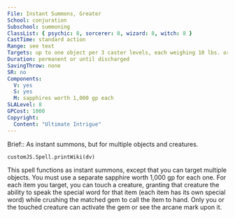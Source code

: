 ```yaml
---
File: Instant Summons, Greater
School: conjuration
Subschool: summoning
ClassList: { psychic: 8, sorcerer: 8, wizard: 8, witch: 8 }
CastTime: standard action
Range: see text
Targets: up to one object per 3 caster levels, each weighing 10 lbs. or less whose longest dimension is 6 ft. or less
Duration: permanent or until discharged
SavingThrow: none
SR: no
Components:
  V: yes
  S: yes
  M: sapphires worth 1,000 gp each
SLALevel: 8
GPCost: 1000
Copyright:
  Content: "Ultimate Intrigue"
---
```

Brief:: As instant summons, but for multiple objects and creatures.

```dataviewjs
customJS.Spell.printWiki(dv)
```

This spell functions as instant summons, except that you can target multiple objects. You must use a separate sapphire worth 1,000 gp for each one. For each item you target, you can touch a creature, granting that creature the ability to speak the special word for that item (each item has its own special word) while crushing the matched gem to call the item to hand. Only you or the touched creature can activate the gem or see the arcane mark upon it.
